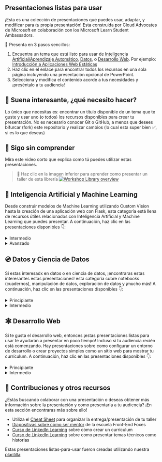 ## Presentaciones listas para usar

¡Esta es una colección de presentaciones que puedes usar, adaptar, y modificar para *tu* propia presentación! Esta construida por Cloud Advocates de Microsoft en colaboración con los Microsoft Learn Student Ambassadors.

🚀 Presenta en 3 pasos sencillos:
1. Encuentra un tema que está listo para usar de [Inteligencia Artificial/Aprendizaje Automático](#-ai-and-ml), [Datos](#-data-and-data-science), o [Desarrollo Web](#-web-development). Por ejemplo: [Introducción a Aplicaciones Web Estáticas](./short/intro-static-web-apps/README.md)
1. Haz clic en el enlace para encontrar todos los recursos en una sola página incluyendo una presentación opcional de PowerPoint.
1. Selecciona y modifica el contenido acorde a tus necesidades y ¡preséntalo a tu audiencia! 

## 🧐 Suena interesante, ¿qué necesito hacer?

Lo único que necesitas es: encontrar un título disponible de un tema que te guste y usar uno (o todos) los recursos disponibles para crear tu presentación. No es necesario conocer Git o GitHub, a menos que desees bifurcar (fork) este repositorio y realizar cambios (lo cual esta super bien ✅, si es lo que deseas)

## 🤔 Sigo sin comprender
Mira este video corto que explica como tú puedes utilizar estas presentaciones.

> 🎥 Haz clic en la imagen inferior para aprender como presentar un taller de esta librería
[![Workshop Library overview ](/images/how-to.gif)](https://youtu.be/tylrSBnjHGo "Workshop Library overview - Click to Watch!")

## 🧠 Inteligencia Artificial y Machine Learning

Desde construir modelos de Machine Learning utilizando Custom Vision hasta la creación de una aplicación web con Flask, esta categoría está llena de recursos útiles relacionados con Inteligencia Artificial y Machine Learning que puedes presentar. A continuación, haz clic en las presentaciones disponibles 👇: 

  <details>
    <summary>Intermedio</summary>


   - [Crea un modelo de Aprendizaje Automático con Custom Vision](./full/ml-model-custom-vision/README.md)
   - [Crea una aplicación web de Inteligencia Artificial mediante Python y Flask](./full/flask-text-translator/README.md)
   - [Crea un modelo de regresión con el diseñador de Azure Machine Learning](./full/regression-aml-designer/README.md)
   - [Integración de Custom Vision con Power Apps para la detección de la retinopatía diabética](./full/power-app-custom-vision/README.md)

  </details>

  <details>
    <summary>Avanzado</summary>


   - [Usa TensorFlow y Keras para el procesamiento del lenguaje natural](./full/intro-nlp-tensorflow/README.md)
   - [Aprendizaje profundo para visión artificial](./full/deep-learning-computer-vision/README.md)

  </details>


## 💿 Datos y Ciencia de Datos
Si estas interesadx en datos o en ciencia de datos, ¡encontraras estas interesantes estas presentaciones! esta categoría cubre notebooks (cuadernos), manipulación de datos, exploración de datos y ¡mucho más! A continuación, haz clic en las presentaciones disponibles 👇:

<details>
    <summary>Principiante</summary>


 - [Introducción a Jupyter Notebooks](./short/intro-jupyter-notebooks-python/README.md)
 - [Explore y analice datos con R](./full/explore-analyze-data-with-R/README.md)


</details>

<details>
  <summary>Intermedio</summary>


 - [Limpiar y preparar datos con Python](./full/clean-prepare-data-python/README.md)
 - [Lectura y escritura de datos con Azure DataBricks](./full/intro-databricks/README.md)
 - [Taller de Exploración del Papel de COVID](./full/covid-paper-text-analytics/README.md)
 - [Introducción a los modelos de regresión con R y Tidymodels](./full/intro-regression-R-tidymodels/README.md)
 - [Introducción a los modelos de clasificación con R y Tidymodels](./full/intro-classification-R-tidymodels/README.md)
 - [Introducción a los modelos de clustering con R y Tidymodels](./full/intro-clustering-R-tidymodels/README.md)

</details>



## 🕸 Desarrollo Web
Si te gusta el desarrollo web, entonces ¡estas presentaciones listas para usar te ayudarán a presentar en poco tiempo! Incluso si tu audiencia recién está comenzando. Hay presentaciones sobre como configurar un entorno de desarrollo o crear proyectos simples como un sitio web para mostrar tu currículum. A continuación, haz clic en las presentaciones disponibles 👇:

  <details>
    <summary>Principiante</summary>


   - [Introducción a GitHub usando GitHub.dev](./short/intro-github-dev/README.md)
   - [Explora el mundo del arte mediante el uso de API RESTful](./short/explore-art-rest-api/README.md)
   - [Introducción a las aplicaciones web estáticas](./short/intro-static-web-apps/README.md)
   - [Crea un sitio web para mostrar tu currículum](./full/build-resume-website/README.md)
   - [Crea una aplicación sin usar ningún código con Microsoft Power Platform](./full/power-platform-canvas-app/README.md)
   - [Introducción a los contenedores de desarrollo en VS Code](./full/using-dev-containers-vscode/README.md)

  </details>

  <details>
    <summary>Intermedio</summary>


   - [Crea una API mínima con .NET 6](./full/intro-minapi/README.md)
   - [Introducción a React](./full/intro-react/README.md)
   - [Creación de lógica sin servidor con Azure Functions](./full/azure-functions/README.md)
   - [Introducción a Django](./full/django-get-started/README.md)
   - [Crea una aplicación web progresiva de Mood Journal](./full/mood-journal-progressive-web-app/README.md)

  </details>


## 🤩 Contribuciones y otros recursos

¿Estás buscando colaborar con una presentación o deseas obtener más información sobre la presentación y como presentarla a tu audiencia? ¡En esta sección encontraras más sobre ello!

- Utiliza el [Cheat Sheet](./cheat-sheet.md) para organizar la entrega/presentación de tu taller
- [Diapositivas sobre cómo ser mentor](https://github.com/FrontEndFoxes/art/blob/main/frontend-foxes-mentor-training.pdf) de la escuela Front-End Foxes
- [Curso de LinkedIn Learning](https://www.linkedin.com/learning/teaching-techniques-developing-curriculum/welcome?autoAdvance=true&autoSkip=false&autoplay=true&resume=true&u=3322) sobre cómo crear un curriculum
- [Curso de LinkedIn Learning](https://www.linkedin.com/learning/presenting-technical-information-with-stories/storytelling-for-technical-presentations?autoAdvance=true&autoSkip=false&autoplay=true&resume=true&u=3322) sobre como presentar temas técnicos como historias

Estas presentaciones listas-para-usar fueron creadas utilizando nuestra [plantilla](https://github.com/microsoft/workshop-template)
